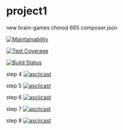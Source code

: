 # project1
new brain-games
chmod 665 composer.json

[![Maintainability](https://api.codeclimate.com/v1/badges/a99a88d28ad37a79dbf6/maintainability)](https://codeclimate.com/github/rhanmar/project1/maintainability)

[![Test Coverage](https://api.codeclimate.com/v1/badges/a99a88d28ad37a79dbf6/test_coverage)](https://codeclimate.com/github/rhanmar/project1/test_coverage)

[![Build Status](https://travis-ci.org/rhanmar/project1.svg?branch=master)](https://travis-ci.org/rhanmar/project1)

step 4
[![asciicast](https://asciinema.org/a/W3zmxobTvgv9D6zE4nXC6t4gy.svg)](https://asciinema.org/a/W3zmxobTvgv9D6zE4nXC6t4gy)

step 5
[![asciicast](https://asciinema.org/a/1CP6GmhGONUoyItZHlOsMHwrL.svg)](https://asciinema.org/a/1CP6GmhGONUoyItZHlOsMHwrL)

step 6
[![asciicast](https://asciinema.org/a/mUVMgb9bokv9NeewUadKpJqXC.svg)](https://asciinema.org/a/mUVMgb9bokv9NeewUadKpJqXC)

step 7
[![asciicast](https://asciinema.org/a/8R8YjaZ7iXRWTSzGiMGjR20hO.svg)](https://asciinema.org/a/8R8YjaZ7iXRWTSzGiMGjR20hO)

step 8
[![asciicast](https://asciinema.org/a/DjvmDVAeUk0mCFiTvitu1RF9u.svg)](https://asciinema.org/a/DjvmDVAeUk0mCFiTvitu1RF9u)
